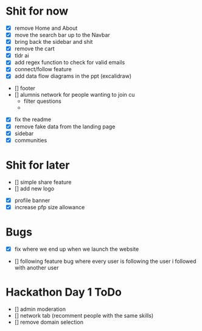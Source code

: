 # Shit for now
- [x] remove Home and About 
- [x] move the search bar up to the Navbar 
- [x] bring back the sidebar and shit
- [x] remove the cart 
- [x] tldr ai 
- [x] add regex function to check for valid emails 
- [x] connect/follow feature
- [x] add data flow diagrams in the ppt (excalidraw)
- [] footer
- [] alumnis network for people wanting to join cu
    - filter questions
    - 
- [x] fix the readme
- [x] remove fake data from the landing page
- [x] sidebar
- [x] communities

# Shit for later
- [] simple share feature
- [] add new logo
- [x] profile banner
- [x] increase pfp size allowance

# Bugs
- [x] fix where we end up when we launch the website
- [] following feature bug where every user is following the user i followed with another user  

# Hackathon Day 1 ToDo
- [] admin moderation 
- [] network tab (recomment people with the same skills)
- [] remove domain selection